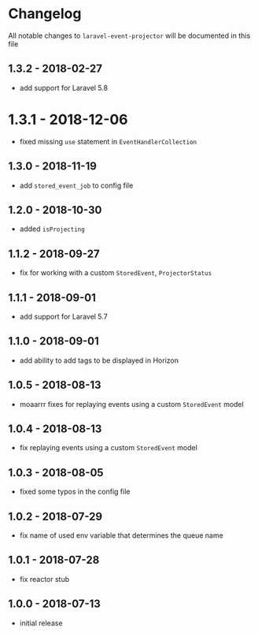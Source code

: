 # Changelog

All notable changes to `laravel-event-projector` will be documented in this file


## 1.3.2 - 2018-02-27

- add support for Laravel 5.8

# 1.3.1 - 2018-12-06

- fixed missing `use` statement in `EventHandlerCollection`

## 1.3.0 - 2018-11-19

- add `stored_event_job` to config file

## 1.2.0 - 2018-10-30

- added `isProjecting`

## 1.1.2 - 2018-09-27

- fix for working with a custom `StoredEvent`, `ProjectorStatus`

## 1.1.1 - 2018-09-01

- add support for Laravel 5.7

## 1.1.0 - 2018-09-01

- add ability to add tags to be displayed in Horizon

## 1.0.5 - 2018-08-13

- moaarrr fixes for replaying events using a custom `StoredEvent` model

## 1.0.4 - 2018-08-13

- fix replaying events using a custom `StoredEvent` model

## 1.0.3 - 2018-08-05

- fixed some typos in the config file

## 1.0.2 - 2018-07-29

- fix name of used env variable that determines the queue name

## 1.0.1 - 2018-07-28

- fix reactor stub

## 1.0.0 - 2018-07-13

- initial release
